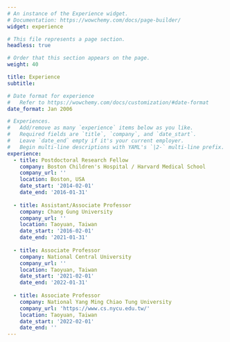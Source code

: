 ```yaml
---
# An instance of the Experience widget.
# Documentation: https://wowchemy.com/docs/page-builder/
widget: experience

# This file represents a page section.
headless: true

# Order that this section appears on the page.
weight: 40

title: Experience
subtitle:

# Date format for experience
#   Refer to https://wowchemy.com/docs/customization/#date-format
date_format: Jan 2006

# Experiences.
#   Add/remove as many `experience` items below as you like.
#   Required fields are `title`, `company`, and `date_start`.
#   Leave `date_end` empty if it's your current employer.
#   Begin multi-line descriptions with YAML's `|2-` multi-line prefix.
experience:
  - title: Postdoctoral Research Fellow
    company: Boston Children's Hospital / Harvard Medical School
    company_url: ''
    location: Boston, USA
    date_start: '2014-02-01'
    date_end: '2016-01-31'
        
  - title: Assistant/Associate Professor
    company: Chang Gung University
    company_url: ''
    location: Taoyuan, Taiwan
    date_start: '2016-02-01'
    date_end: '2021-01-31'
    
  - title: Associate Professor
    company: National Central University
    company_url: ''
    location: Taoyuan, Taiwan
    date_start: '2021-02-01'
    date_end: '2022-01-31'
    
  - title: Associate Professor
    company: National Yang Ming Chiao Tung University
    company_url: 'https://www.cs.nycu.edu.tw/'
    location: Taoyuan, Taiwan
    date_start: '2022-02-01'
    date_end: ''
---
```

